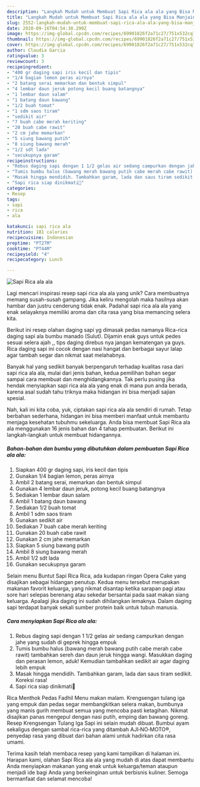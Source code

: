 ```yaml
---
description: "Langkah Mudah untuk Membuat Sapi Rica ala ala yang Bisa Manjain Lidah"
title: "Langkah Mudah untuk Membuat Sapi Rica ala ala yang Bisa Manjain Lidah"
slug: 2552-langkah-mudah-untuk-membuat-sapi-rica-ala-ala-yang-bisa-manjain-lidah
date: 2020-09-16T04:54:38.290Z
image: https://img-global.cpcdn.com/recipes/69901826f2a71c27/751x532cq70/sapi-rica-ala-ala-foto-resep-utama.jpg
thumbnail: https://img-global.cpcdn.com/recipes/69901826f2a71c27/751x532cq70/sapi-rica-ala-ala-foto-resep-utama.jpg
cover: https://img-global.cpcdn.com/recipes/69901826f2a71c27/751x532cq70/sapi-rica-ala-ala-foto-resep-utama.jpg
author: Claudia Garcia
ratingvalue: 3
reviewcount: 3
recipeingredient:
- "400 gr daging sapi iris kecil dan tipis"
- "1/4 bagian lemon peras airnya"
- "2 batang serai memarkan dan bentuk simpul"
- "4 lembar daun jeruk potong kecil buang batangnya"
- "1 lembar daun salam"
- "1 batang daun bawang"
- "1/2 buah tomat"
- "1 sdm saos tiram"
- "sedikit air"
- "7 buah cabe merah keriting"
- "20 buah cabe rawit"
- "2 cm jahe memarkan"
- "5 siung bawang putih"
- "8 siung bawang merah"
- "1/2 sdt lada"
- "secukupnya garam"
recipeinstructions:
- "Rebus daging sapi dengan 1 1/2 gelas air sedang campurkan dengan jahe yang sudah di geprek hingga empuk"
- "Tumis bumbu halus (bawang merah bawang putih cabe merah cabe rawit) tambahkan sereh dan daun jeruk hingga wangi. Masukkan daging dan perasan lemon, aduk! Kemudian tambahkan sedikit air agar daging lebih empuk"
- "Masak hingga mendidih. Tambahkan garam, lada dan saus tiram sedikit. Koreksi rasa!"
- "Sapi rica siap dinikmati🙏"
categories:
- Resep
tags:
- sapi
- rica
- ala

katakunci: sapi rica ala 
nutrition: 181 calories
recipecuisine: Indonesian
preptime: "PT27M"
cooktime: "PT44M"
recipeyield: "4"
recipecategory: Lunch

---
```



![Sapi Rica ala ala](https://img-global.cpcdn.com/recipes/69901826f2a71c27/751x532cq70/sapi-rica-ala-ala-foto-resep-utama.jpg)

Lagi mencari inspirasi resep sapi rica ala ala yang unik? Cara membuatnya memang susah-susah gampang. Jika keliru mengolah maka hasilnya akan hambar dan justru cenderung tidak enak. Padahal sapi rica ala ala yang enak selayaknya memiliki aroma dan cita rasa yang bisa memancing selera kita.

Berikut ini resep olahan daging sapi yg dimasak pedas namanya Rica-rica daging sapi ala bumbu manado (Sulut). Dijamin enak guys untuk pedes sesuai selera ajah ,, tips daging direbus nya jangan kematengan ya guys. Rica daging sapi ini cocok dengan nasi hangat dan berbagai sayur lalap agar tambah segar dan nikmat saat melahabnya.

Banyak hal yang sedikit banyak berpengaruh terhadap kualitas rasa dari sapi rica ala ala, mulai dari jenis bahan, kedua pemilihan bahan segar sampai cara membuat dan menghidangkannya. Tak perlu pusing jika hendak menyiapkan sapi rica ala ala yang enak di mana pun anda berada, karena asal sudah tahu triknya maka hidangan ini bisa menjadi sajian spesial.


Nah, kali ini kita coba, yuk, ciptakan sapi rica ala ala sendiri di rumah. Tetap berbahan sederhana, hidangan ini bisa memberi manfaat untuk membantu menjaga kesehatan tubuhmu sekeluarga. Anda bisa membuat Sapi Rica ala ala menggunakan 16 jenis bahan dan 4 tahap pembuatan. Berikut ini langkah-langkah untuk membuat hidangannya.

<!--inarticleads1-->

##### Bahan-bahan dan bumbu yang dibutuhkan dalam pembuatan Sapi Rica ala ala:

1. Siapkan 400 gr daging sapi, iris kecil dan tipis
1. Gunakan 1/4 bagian lemon, peras airnya
1. Ambil 2 batang serai, memarkan dan bentuk simpul
1. Gunakan 4 lembar daun jeruk, potong kecil buang batangnya
1. Sediakan 1 lembar daun salam
1. Ambil 1 batang daun bawang
1. Sediakan 1/2 buah tomat
1. Ambil 1 sdm saos tiram
1. Gunakan sedikit air
1. Sediakan 7 buah cabe merah keriting
1. Gunakan 20 buah cabe rawit
1. Gunakan 2 cm jahe memarkan
1. Siapkan 5 siung bawang putih
1. Ambil 8 siung bawang merah
1. Ambil 1/2 sdt lada
1. Gunakan secukupnya garam


Selain menu Buntut Sapi Rica Rica, ada kudapan ringan Opera Cake yang disajikan sebagai hidangan penutup. Kedua menu tersebut merupakan makanan favorit keluarga, yang nikmat disantap ketika sarapan pagi atau sore hari selepas berenang atau sekedar bersantai pada saat makan siang keluarga. Apalagi jika daging ini sudah dihilangkan lemaknya. Dalam daging sapi terdapat banyak sekali sumber protein baik untuk tubuh manusia. 

<!--inarticleads2-->

##### Cara menyiapkan Sapi Rica ala ala:

1. Rebus daging sapi dengan 1 1/2 gelas air sedang campurkan dengan jahe yang sudah di geprek hingga empuk
1. Tumis bumbu halus (bawang merah bawang putih cabe merah cabe rawit) tambahkan sereh dan daun jeruk hingga wangi. Masukkan daging dan perasan lemon, aduk! Kemudian tambahkan sedikit air agar daging lebih empuk
1. Masak hingga mendidih. Tambahkan garam, lada dan saus tiram sedikit. Koreksi rasa!
1. Sapi rica siap dinikmati🙏


Rica Menthok Pedas Fadhil Menu makan malam. Krengsengan tulang iga yang empuk dan pedas segar membangkitkan selera makan, bumbunya yang manis gurih membuat semua yang mencoba pasti ketagihan. Nikmat disajikan panas mengepul dengan nasi putih, emping dan bawang goreng. Resep Krengsengan Tulang Iga Sapi ini selain mudah dibuat. Bumbui ayam sekaligus dengan sambal rica-rica yang ditambah AJI‑NO‑MOTO®, penyedap rasa yang dibuat dari bahan alami untuk hadirkan cita rasa umami. 

Terima kasih telah membaca resep yang kami tampilkan di halaman ini. Harapan kami, olahan Sapi Rica ala ala yang mudah di atas dapat membantu Anda menyiapkan makanan yang enak untuk keluarga/teman ataupun menjadi ide bagi Anda yang berkeinginan untuk berbisnis kuliner. Semoga bermanfaat dan selamat mencoba!
